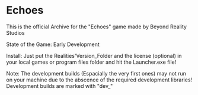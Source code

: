 # Echoes
 This is the official Archive for the "Echoes" game made by Beyond Reality Studios
 
 State of the Game: Early Development

 Install: Just put the Realities'Version_Folder and the license (optional) in your local games or program files folder and
          hit the Launcher.exe file!

 Note: The development builds (Espacially the very first ones) may not run on your machine due to
       the abscence of the required development libraries! Development builds are marked with "dev_"